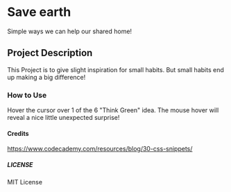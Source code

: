 # Save earth
Simple ways we can help our shared home!

## Project Description
This Project is to give slight inspiration for small habits. But small habits end up making a big difference!

### How to Use
Hover the cursor over 1 of the 6 "Think Green" idea.
The mouse hover will reveal a nice little unexpected surprise!

#### Credits
https://www.codecademy.com/resources/blog/30-css-snippets/

##### LICENSE
MIT License